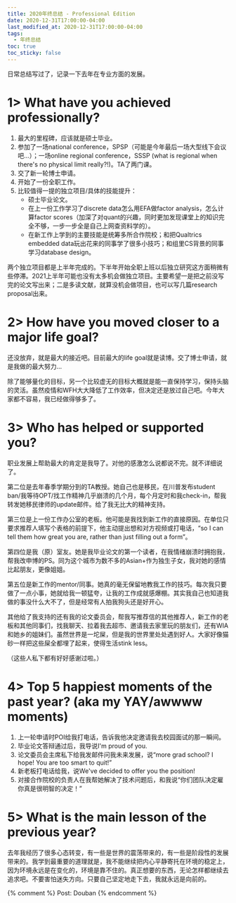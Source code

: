 ```yaml
---
title: 2020年终总结 - Professional Edition
date: 2020-12-31T17:00:00-04:00
last_modified_at: 2020-12-31T17:00:00-04:00
tags:
  - 年终总结
toc: true
toc_sticky: false
---
```


日常总结写过了，记录一下去年在专业方面的发展。

<!--more-->

# 1> What have you achieved professionally?

1. 最大的里程碑，应该就是硕士毕业。
2. 参加了一场national conference，SPSP（可能是今年最后一场大型线下会议吧…）；一场online regional conference，SSSP (what is regional when there's no physical limit really?!)。TA了两门课。
3. 交了新一轮博士申请。
4. 开始了一份全职工作。
5. 比较值得一提的独立项目/具体的技能提升： 
	- 硕士毕业论文。
	- 在上一份工作学习了discrete data怎么用EFA做factor analysis，怎么计算factor scores（加深了对quant的兴趣，同时更加发现课堂上的知识完全不够，一步一步全是自己上网查资料学的）。
	- 在新工作上学到的主要技能是统筹多所合作院校；和把Qualtrics embedded data玩出花来的同事学了很多小技巧；和组里CS背景的同事学习database design。

两个独立项目都是上半年完成的。下半年开始全职上班以后独立研究这方面稍微有些停滞。2021上半年可能也没有太多机会做独立项目。主要希望一是把之前没写完的论文写出来；二是多读文献，就算没机会做项目，也可以写几篇research proposal出来。

# 2> How have you moved closer to a major life goal?

还没放弃，就是最大的接近吧。目前最大的life goal就是读博。交了博士申请，就是我做的最大努力…

除了能够量化的目标，另一个比较虚无的目标大概就是能一直保持学习，保持头脑的灵活。虽然疫情和WFH大大降低了工作效率，但决定还是放过自己吧。今年大家都不容易，我已经做得够多了。

# 3> Who has helped or supported you?

职业发展上帮助最大的肯定是我导了。对他的感激怎么说都说不完。就不详细说了。

第二位是去年春季学期分到的TA教授。她自己也是移民，在川普发布student ban/我等待OPT/找工作精神几乎崩溃的几个月，每个月定时和我check-in，帮我转发她移民律师的update邮件。给了我无比大的精神支持。

第三位是上一份工作办公室的老板。他可能是我找到新工作的直接原因。在单位只要求推荐人填写个表格的前提下，他主动提出想和对方视频或打电话，“so I can tell them how great you are, rather than just filling out a form”。

第四位是我（原）室友。她是我毕业论文的第一个读者，在我情绪崩溃时拥抱我，帮我改申博的PS。同为这个城市为数不多的Asian+作为独生子女，我对她的感情比起朋友，更像姐姐。

第五位是新工作的mentor/同事。她真的毫无保留地教我工作的技巧。每次我只要做了一点小事，她就给我一顿猛夸，让我的工作成就感爆棚。其实我自己也知道我做的事没什么大不了，但是经常有人拍我狗头还是好开心。

其他给了我支持的还有我的论文委员会，帮我写推荐信的其他推荐人，新工作的老板和其他同事们，找我聊天、拉着我去超市、邀请我去家里玩的朋友们，还有WIA和她乡的姐妹们。虽然世界是一坨屎，但是我的世界里处处遇到好人。大家好像猫砂一样把这些屎全都埋了起来，使得生活stink less。

（这些人私下都有好好感谢过啦。）

# 4> Top 5 happiest moments of the past year? (aka my YAY/awwww moments)

1. 上一轮申请时POI给我打电话，告诉我他决定邀请我去校园面试的那一瞬间。
2. 毕业论文答辩通过后，我导说I'm proud of you.
3. 论文委员会主席私下给我发邮件问我未来发展，说“more grad school? I hope! You are too smart to quit!”
4. 新老板打电话给我，说We've decided to offer you the position!
5. 对接合作院校的负责人在我帮她解决了技术问题后，和我说“你们团队决定雇你真是很明智的决定！”

# 5> What is the main lesson of the previous year?

去年我经历了很多心态转变，有一些是世界的震荡带来的，有一些是阶段性的发展带来的。我学到最重要的道理就是，我不能继续把内心平静寄托在环境的稳定上，因为环境永远是在变化的，环境是靠不住的。真正想要的东西，无论怎样都继续去追求吧。不要害怕迷失方向。只要自己坚定地走下去，我就永远是向前的。

{% comment %}
Post: Douban
{% endcomment %}
